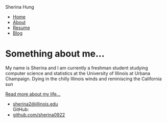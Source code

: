 
<html>
	<head>
		Sherina Hung
	</head>
	<body>
		<nav>
    		<ul>
        		<li><a href="/">Home</a></li>
	        	<li><a href="/About">About</a></li>
        		<li><a href="/Resume">Resume</a></li>
        		<li><a href="/Blog">Blog</a></li>
    		</ul>
		</nav>
		<div class="container">
    		<div class="blurb">
        		<h1>Something about me...</h1>
				<p>My name is Sherina and I am currently a freshman student studying computer science and					statistics at the University of Illinois at Urbana Champaign. Dying in the chilly   					Illinois winds and reminiscing the California sun</p>
				<p><a href="/about">Read more about my life...</p>
		<footer>
    		<ul>
        		<li><Email: a href="mailto:sherina2@illinois.edu">sherina2@illinois.edu</a></li>
        		GitHub: <li><a href="https://github.com/sherina0922">github.com/sherina0922</a></li>
			</ul>
		</footer>
	

